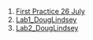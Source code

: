 1.  [First Practice 26 July](https://app.powerbi.com/groups/ecffc9ef-7cd6-4c23-863a-9a7300c47b41/datasets/4b0e530e-d0c8-4f82-8e9a-2a60af85e800/details)
1.  [Lab1_DougLindsey](https://app.powerbi.com/groups/ecffc9ef-7cd6-4c23-863a-9a7300c47b41/datasets/215e7bcf-e5b1-41f8-bf50-75811e843496/details)
1.  [Lab2_DougLindsey](https://app.powerbi.com/groups/ecffc9ef-7cd6-4c23-863a-9a7300c47b41/datasets/3a36487c-9c90-49dd-97ef-c5fdae3377e4/details)